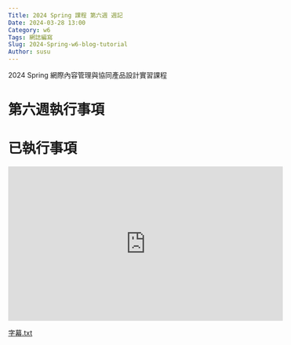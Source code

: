 ```yaml
---
Title: 2024 Spring 課程 第六週 週記
Date: 2024-03-28 13:00
Category: w6
Tags: 網誌編寫
Slug: 2024-Spring-w6-blog-tutorial
Author: susu
---
```


2024 Spring 網際內容管理與協同產品設計實習課程

<!-- PELICAN_END_SUMMARY -->

# 第六週執行事項
>
# 已執行事項
>
>
>
<iframe width="560" height="315" src="https://www.youtube.com/embed/cB5bOqGAOt4?si=_qyCtKZyVdDj6FhN" title="YouTube video player" frameborder="0" allow="accelerometer; autoplay; clipboard-write; encrypted-media; gyroscope; picture-in-picture; web-share" referrerpolicy="strict-origin-when-cross-origin" allowfullscreen></iframe>

[字幕.txt](https://github.com/41123251/cd2024/files/14773072/cd2024_2b_3_.Github.txt)
